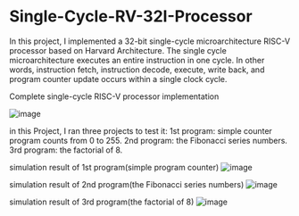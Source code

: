 # Single-Cycle-RV-32I-Processor
In this project, I implemented a 32-bit single-cycle microarchitecture RISC-V processor based on Harvard Architecture. The single cycle microarchitecture executes an entire instruction in one cycle. In other words, instruction fetch, instruction decode, execute, write back, and program counter update occurs within a single clock cycle.


Complete single-cycle RISC-V processor implementation


![image](https://user-images.githubusercontent.com/82789012/225303096-20221af7-efd8-4209-8c43-80e64da3d7d6.png)








in this Project, I ran three projects to test it: 
1st program:  simple counter program counts from 0 to 255.
2nd program: the Fibonacci series numbers. 
3rd program: the factorial of 8.



simulation result of 1st program(simple program counter)
![image](https://user-images.githubusercontent.com/82789012/225302463-3893fe95-2060-4f2c-bf30-92ce2153d39b.png)






simulation result of 2nd program(the Fibonacci series numbers)
![image](https://user-images.githubusercontent.com/82789012/225302811-c2ea4612-ede9-433f-822a-e06fdd0eaae7.png)






simulation result of 3rd program(the factorial of 8)
![image](https://user-images.githubusercontent.com/82789012/225305745-47f66cfb-2f84-4f81-882c-845a5efbf734.png)
